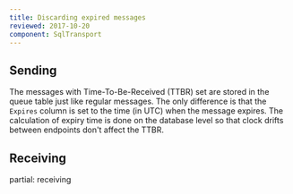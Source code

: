 ```yaml
---
title: Discarding expired messages
reviewed: 2017-10-20
component: SqlTransport
---
```


## Sending

The messages with Time-To-Be-Received (TTBR) set are stored in the queue table just like regular messages. The only difference is that the `Expires` column is set to the time (in UTC) when the message expires. The calculation of expiry time is done on the database level so that clock drifts between endpoints don't affect the TTBR.

## Receiving

partial: receiving